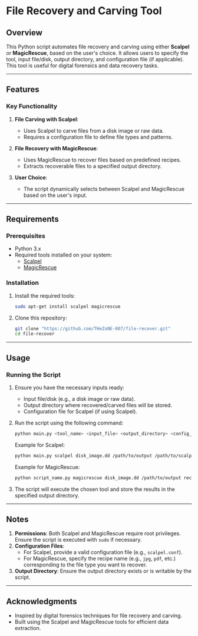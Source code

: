 # File Recovery and Carving Tool

## Overview

This Python script automates file recovery and carving using either **Scalpel** or **MagicRescue**, based on the user's choice. It allows users to specify the tool, input file/disk, output directory, and configuration file (if applicable). This tool is useful for digital forensics and data recovery tasks.

---

## Features

### Key Functionality
1. **File Carving with Scalpel**:
   - Uses Scalpel to carve files from a disk image or raw data.
   - Requires a configuration file to define file types and patterns.

2. **File Recovery with MagicRescue**:
   - Uses MagicRescue to recover files based on predefined recipes.
   - Extracts recoverable files to a specified output directory.

3. **User Choice**:
   - The script dynamically selects between Scalpel and MagicRescue based on the user's input.

---

## Requirements

### Prerequisites
- Python 3.x
- Required tools installed on your system:
  - [Scalpel](https://github.com/sleuthkit/scalpel)
  - [MagicRescue](https://www.forensicswiki.org/wiki/Magic_Rescue)

### Installation
1. Install the required tools:
   ```bash
   sudo apt-get install scalpel magicrescue
   ```

2. Clone this repository:
   ```bash
   git clone "https://github.com/THeZoNE-007/file-recover.git"
   cd file-recover
   ```

---

## Usage

### Running the Script
1. Ensure you have the necessary inputs ready:
   - Input file/disk (e.g., a disk image or raw data).
   - Output directory where recovered/carved files will be stored.
   - Configuration file for Scalpel (if using Scalpel).

2. Run the script using the following command:
   ```bash
   python main.py <tool_name> <input_file> <output_directory> <config_file>
   ```
   Example for Scalpel:
   ```bash
   python main.py scalpel disk_image.dd /path/to/output /path/to/scalpel.conf
   ```

   Example for MagicRescue:
   ```bash
   python script_name.py magicrescue disk_image.dd /path/to/output recipe_name
   ```

3. The script will execute the chosen tool and store the results in the specified output directory.

---

## Notes

1. **Permissions**: Both Scalpel and MagicRescue require root privileges. Ensure the script is executed with `sudo` if necessary.
2. **Configuration Files**:
   - For Scalpel, provide a valid configuration file (e.g., `scalpel.conf`).
   - For MagicRescue, specify the recipe name (e.g., `jpg`, `pdf`, etc.) corresponding to the file type you want to recover.
3. **Output Directory**: Ensure the output directory exists or is writable by the script.

---

## Acknowledgments

- Inspired by digital forensics techniques for file recovery and carving.
- Built using the Scalpel and MagicRescue tools for efficient data extraction.
